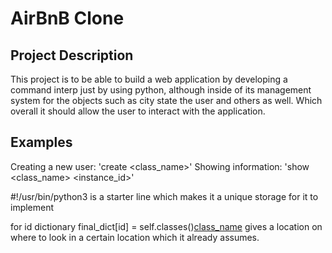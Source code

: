 # AirBnB Clone 
## Project Description 

This project is to be able to build a web application by developing a command interp just by using python, although inside of its management system for the objects such as city state the user and others as well. Which overall it should allow the user to interact with the application.

## Examples

Creating a new user: 'create <class_name>'
Showing information: 'show <class_name> <instance_id>'

#!/usr/bin/python3 is a starter line which makes it a unique storage for it to implement 

for id dictionary final_dict[id] = self.classes()[class_name](**dictionary)
gives a location on where to look in a certain location which it already assumes.
